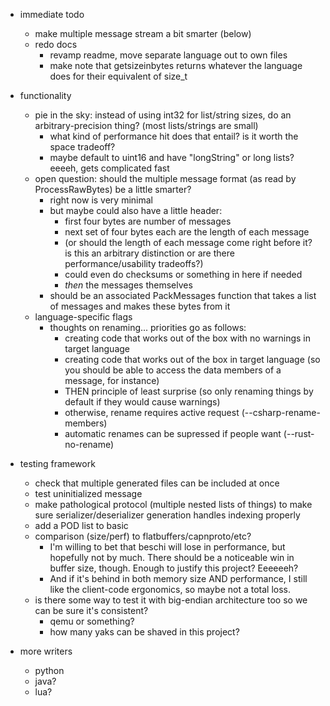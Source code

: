 * immediate todo
    - make multiple message stream a bit smarter (below)
    - redo docs
        - revamp readme, move separate language out to own files
        - make note that getsizeinbytes returns whatever the language does for their equivalent of size_t

* functionality
    - pie in the sky: instead of using int32 for list/string sizes, do an arbitrary-precision thing? (most lists/strings are small)
        - what kind of performance hit does that entail? is it worth the space tradeoff?
        - maybe default to uint16 and have "longString" or long lists? eeeeh, gets complicated fast
    - open question: should the multiple message format (as read by ProcessRawBytes) be a little smarter?
        - right now is very minimal
        - but maybe could also have a little header: 
            - first four bytes are number of messages
            - next set of four bytes each are the length of each message
            - (or should the length of each message come right before it? is this an arbitrary distinction or are there performance/usability tradeoffs?)
            - could even do checksums or something in here if needed
            - *then* the messages themselves
        - should be an associated PackMessages function that takes a list of messages and makes these bytes from it
    - language-specific flags
        - thoughts on renaming... priorities go as follows:
            - creating code that works out of the box with no warnings in target language
            - creating code that works out of the box in target language (so you should be able to access the data members of a message, for instance)
            - THEN principle of least surprise (so only renaming things by default if they would cause warnings)
            - otherwise, rename requires active request (--csharp-rename-members)
            - automatic renames can be supressed if people want (--rust-no-rename)

* testing framework
    - check that multiple generated files can be included at once
    - test uninitialized message
    - make pathological protocol (multiple nested lists of things) to make sure serializer/deserializer generation handles indexing properly
    - add a POD list to basic
    - comparison (size/perf) to flatbuffers/capnproto/etc?
        - I'm willing to bet that beschi will lose in performance, but hopefully not by much. There should be a noticeable win in buffer size, though. Enough to justify this project? Eeeeeeh? 
        - And if it's behind in both memory size AND performance, I still like the client-code ergonomics, so maybe not a total loss. 
    - is there some way to test it with big-endian architecture too so we can be sure it's consistent? 
        - qemu or something?
        - how many yaks can be shaved in this project?

* more writers
    * python
    * java?
    * lua?
